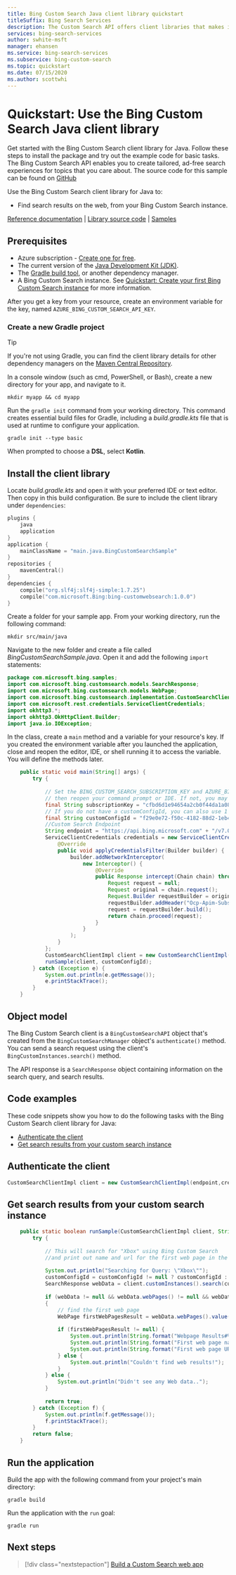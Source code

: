 ```yaml
---
title: Bing Custom Search Java client library quickstart
titleSuffix: Bing Search Services
description: The Custom Search API offers client libraries that makes it easy to integrate search capabilities into your applications. Use this Java quickstart to send search requests and get back results from your instance.
services: bing-search-services
author: swhite-msft
manager: ehansen
ms.service: bing-search-services
ms.subservice: bing-custom-search
ms.topic: quickstart
ms.date: 07/15/2020
ms.author: scottwhi
---
```


# Quickstart: Use the Bing Custom Search Java client library

Get started with the Bing Custom Search client library for Java. Follow these steps to install the package and try out the example code for basic tasks. The Bing Custom Search API enables you to create tailored, ad-free search experiences for topics that you care about. The source code for this sample can be found on [GitHub](https://github.com/microsoft/bing-search-sdk-for-java/tree/main/samples/sdk/CustomSearchSample)

Use the Bing Custom Search client library for Java to:

* Find search results on the web, from your Bing Custom Search instance.

[Reference documentation](https://www.customsearch.ai/) | [Library source code](https://github.com/microsoft/bing-search-sdk-for-java/tree/main/sdk/CustomWebSearch) | [Samples](https://github.com/microsoft/bing-search-sdk-for-java/tree/main/samples/sdk/CustomSearchSample)

## Prerequisites

* Azure subscription - [Create one for free](https://portal.azure.com/#create/microsoft.bingsearch).
* The current version of the [Java Development Kit (JDK)](https://www.oracle.com/technetwork/java/javase/downloads/index.html).
* The [Gradle build tool](https://gradle.org/install/), or another dependency manager.
* A Bing Custom Search instance. See [Quickstart: Create your first Bing Custom Search instance](../../how-to/quick-start.md) for more information.

<!--
[!INCLUDE [bing-custom-search-prerequisites](../../../../includes/bing-custom-search-signup-requirements.md)]
-->

After you get a key from your resource, create an environment variable for the key, named `AZURE_BING_CUSTOM_SEARCH_API_KEY`.

### Create a new Gradle project

> [!TIP]
> If you're not using Gradle, you can find the client library details for other dependency managers on the [Maven Central Repository](https://mvnrepository.com/artifact/com.microsoft.bing/bing-customwebsearch).

In a console window (such as cmd, PowerShell, or Bash), create a new directory for your app, and navigate to it.

```console
mkdir myapp && cd myapp
```

Run the `gradle init` command from your working directory. This command creates essential build files for Gradle, including a *build.gradle.kts* file that is used at runtime to configure your application.

```console
gradle init --type basic
```

When prompted to choose a **DSL**, select **Kotlin**.

## Install the client library

Locate *build.gradle.kts* and open it with your preferred IDE or text editor. Then copy in this build configuration. Be sure to include the client library under `dependencies`:

```kotlin
plugins {
    java
    application
}
application {
    mainClassName = "main.java.BingCustomSearchSample"
}
repositories {
    mavenCentral()
}
dependencies {
    compile("org.slf4j:slf4j-simple:1.7.25")
    compile("com.microsoft.Bing:bing-customwebsearch:1.0.0")
}
```

Create a folder for your sample app. From your working directory, run the following command:

```console
mkdir src/main/java
```

Navigate to the new folder and create a file called *BingCustomSearchSample.java*. Open it and add the following `import` statements:


```java
package com.microsoft.bing.samples;
import com.microsoft.bing.customsearch.models.SearchResponse;
import com.microsoft.bing.customsearch.models.WebPage;
import com.microsoft.bing.customsearch.implementation.CustomSearchClientImpl;
import com.microsoft.rest.credentials.ServiceClientCredentials;
import okhttp3.*;
import okhttp3.OkHttpClient.Builder;
import java.io.IOException;
```


In the class, create a `main` method and a variable for your resource's key. If you created the environment variable after you launched the application, close and reopen the editor, IDE, or shell running it to access the variable. You will define the methods later.



```java
    public static void main(String[] args) {
        try {
    
            // Set the BING_CUSTOM_SEARCH_SUBSCRIPTION_KEY and AZURE_BING_SAMPLES_CUSTOM_CONFIG_ID environment variables, 
            // then reopen your command prompt or IDE. If not, you may get an API key not found exception.
            final String subscriptionKey = "cfbd6d1e94654a2cb0f44da1a08831a0";
            // If you do not have a customConfigId, you can also use 1 as your value when setting your environment variable.
            final String customConfigId = "f29e0e72-f50c-4182-88d2-1eb4946029ef";
            //Custom Search Endpoint
            String endpoint = "https://api.bing.microsoft.com" + "/v7.0/custom";
            ServiceClientCredentials credentials = new ServiceClientCredentials() {
                @Override
                public void applyCredentialsFilter(Builder builder) {
                    builder.addNetworkInterceptor(
                        new Interceptor() {
                            @Override
                            public Response intercept(Chain chain) throws IOException {
                                Request request = null;
                                Request original = chain.request();
                                Request.Builder requestBuilder = original.newBuilder();
                                requestBuilder.addHeader("Ocp-Apim-Subscription-Key", subscriptionKey);
                                request = requestBuilder.build();
                                return chain.proceed(request);
                            }
                        }
                    );
                }
            };
            CustomSearchClientImpl client = new CustomSearchClientImpl(endpoint,credentials);
            runSample(client, customConfigId);
        } catch (Exception e) {
            System.out.println(e.getMessage());
            e.printStackTrace();
        }
    }
```

## Object model

The Bing Custom Search client is a `BingCustomSearchAPI` object that's created from the `BingCustomSearchManager` object's `authenticate()` method. You can send a search request using the client's `BingCustomInstances.search()` method.

The API response is a `SearchResponse` object containing information on the search query, and search results.

## Code examples

These code snippets show you how to do the following tasks with the Bing Custom Search client library for Java:

* [Authenticate the client](#authenticate-the-client)
* [Get search results from your custom search instance](#get-search-results-from-your-custom-search-instance)

## Authenticate the client

```java
CustomSearchClientImpl client = new CustomSearchClientImpl(endpoint,credentials);
```

## Get search results from your custom search instance




```java
    public static boolean runSample(CustomSearchClientImpl client, String customConfigId) {
        try {
    
            // This will search for "Xbox" using Bing Custom Search 
            //and print out name and url for the first web page in the results list
    
            System.out.println("Searching for Query: \"Xbox\"");
            customConfigId = customConfigId != null ? customConfigId : "0";
            SearchResponse webData = client.customInstances().search(customConfigId,"Xbox");
    
            if (webData != null && webData.webPages() != null && webData.webPages().value().size() > 0)
            {
                // find the first web page
                WebPage firstWebPagesResult = webData.webPages().value().get(0);
    
                if (firstWebPagesResult != null) {
                    System.out.println(String.format("Webpage Results#%d", webData.webPages().value().size()));
                    System.out.println(String.format("First web page name: %s ", firstWebPagesResult.name()));
                    System.out.println(String.format("First web page URL: %s ", firstWebPagesResult.url()));
                } else {
                    System.out.println("Couldn't find web results!");
                }
            } else {
                System.out.println("Didn't see any Web data..");
            }
    
            return true;
        } catch (Exception f) {
            System.out.println(f.getMessage());
            f.printStackTrace();
        }
        return false;
    }
```

## Run the application

Build the app with the following command from your project's main directory:

```console
gradle build
```

Run the application with the `run` goal:

```console
gradle run
```


## Next steps

> [!div class="nextstepaction"]
> [Build a Custom Search web app](../../tutorial/custom-search-web-page.md)
